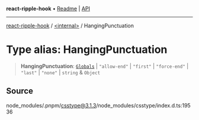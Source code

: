 **react-ripple-hook** • [Readme](../../README.md) \| [API](../../globals.md)

***

[react-ripple-hook](../../README.md) / [\<internal\>](../README.md) / HangingPunctuation

# Type alias: HangingPunctuation

> **HangingPunctuation**: [`Globals`](Globals.md) \| `"allow-end"` \| `"first"` \| `"force-end"` \| `"last"` \| `"none"` \| `string` & `Object`

## Source

node\_modules/.pnpm/csstype@3.1.3/node\_modules/csstype/index.d.ts:19536
